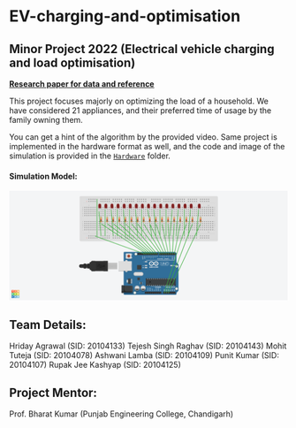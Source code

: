 # EV-charging-and-optimisation
## Minor Project 2022 (Electrical vehicle charging and load optimisation)

**[Research paper for data and reference](./kakran2018.pdf)**

This project focuses majorly on optimizing the load of a household. We have considered 21 appliances, and their preferred time of usage by the family owning them.

You can get a hint of the algorithm by the provided video.
Same project is implemented in the hardware format as well, and the code and image of the simulation is provided in the [`Hardware`](./Hardware/) folder.

#### Simulation Model:
![simulation of hardware](./Hardware/Powerful%20Blad.png)

## Team Details:
Hriday Agrawal (SID: 20104133)
Tejesh Singh Raghav (SID: 20104143)
Mohit Tuteja (SID: 20104078)
Ashwani Lamba (SID: 20104109)
Punit Kumar (SID: 20104107)
Rupak Jee Kashyap (SID: 20104125)

## Project Mentor:
Prof. Bharat Kumar 
(Punjab Engineering College, Chandigarh)